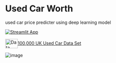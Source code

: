 # Used Car Worth

used car price predicter using deep learning model


[![Streamlit App](https://static.streamlit.io/badges/streamlit_badge_black_white.svg)](https://usedcarworth.streamlit.app/)

<a href="https://www.kaggle.com/datasets/adityadesai13/used-car-dataset-ford-and-mercedes?select=merc.csv" target="blank"><img align="center" src="https://raw.githubusercontent.com/rahuldkjain/github-profile-readme-generator/master/src/images/icons/Social/kaggle.svg" alt="Data Set" height="30" width="40" />100,000 UK Used Car Data Set</a>


![image](https://user-images.githubusercontent.com/47750017/192420385-b75f108e-aea2-45f6-80da-bfd3640d944e.png)
